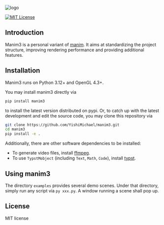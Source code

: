 ![logo](logo.png)

[![MIT License](https://img.shields.io/badge/license-MIT-blue.svg?style=flat)](http://choosealicense.com/licenses/mit/)


## Introduction
Manim3 is a personal variant of [manim](https://github.com/3b1b/manim). It aims at standardizing the project structure, improving rendering performance and providing additional features.


## Installation
Manim3 runs on Python 3.12+ and OpenGL 4.3+.

You may install manim3 directly via
```sh
pip install manim3
```
to install the latest version distributed on pypi. Or, to catch up with the latest development and edit the source code, you may clone this repository via
```sh
git clone https://github.com/YishiMichael/manim3.git
cd manim3
pip install -e .
```
Additionally, there are other software dependencies to be installed:
- To generate video files, install [ffmpeg](https://ffmpeg.org/).
- To use `TypstMobject` (including `Text`, `Math`, `Code`), install [typst](https://github.com/typst/typst).


## Using manim3

The directory `examples` provides several demo scenes. Under that directory, simply run any script via `py xxx.py`. A window running a scene shall pop up.


## License
MIT license
